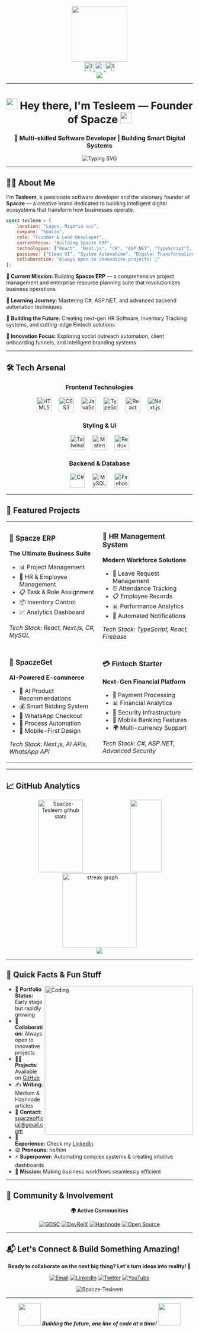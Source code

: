 <div align="center">
  <img height="150" src="https://media.giphy.com/media/M9gbBd9nbDrOTu1Mqx/giphy.gif" />
</div>

<div align="center">
  <a href="https://www.linkedin.com/in/spacze" target="_blank">
    <img src="https://img.shields.io/static/v1?message=LinkedIn&logo=linkedin&label=&color=0077B5&logoColor=white&labelColor=&style=for-the-badge" height="25" alt="linkedin logo" />
  </a>
  <a href="https://www.youtube.com/@spacze" target="_blank">
    <img src="https://img.shields.io/static/v1?message=Youtube&logo=youtube&label=&color=FF0000&logoColor=white&labelColor=&style=for-the-badge" height="25" alt="youtube logo" />
  </a>
  <a href="https://twitter.com/spacze_dev" target="_blank">
    <img src="https://img.shields.io/static/v1?message=Twitter&logo=twitter&label=&color=1DA1F2&logoColor=white&labelColor=&style=for-the-badge" height="25" alt="twitter logo" />
  </a>
</div>

<div align="center">
  <img src="https://visitor-badge.laobi.icu/badge?page_id=Spacze-Tesleem.Spacze-Tesleem&" />
</div>

---

<h1 align="center">
  <img src="https://media.giphy.com/media/hvRJCLFzcasrR4ia7z/giphy.gif" width="30px"/>
  Hey there, I'm Tesleem — Founder of Spacze 
  <img src="https://media.giphy.com/media/hvRJCLFzcasrR4ia7z/giphy.gif" width="30px"/>
</h1>

<h3 align="center">🚀 Multi-skilled Software Developer | Building Smart Digital Systems</h3>

<p align="center">
  <img src="https://readme-typing-svg.herokuapp.com?font=Fira+Code&pause=1000&color=2196F3&center=true&vCenter=true&width=435&lines=Full+Stack+Developer;ERP+Systems+Builder;Fintech+Enthusiast;Digital+Transformation+Expert" alt="Typing SVG" />
</p>

---

## 👨‍💻 About Me

I'm **Tesleem**, a passionate software developer and the visionary founder of **Spacze** — a creative brand dedicated to building intelligent digital ecosystems that transform how businesses operate.

```javascript
const tesleem = {
    location: "Lagos, Nigeria 🇳🇬",
    company: "Spacze",
    role: "Founder & Lead Developer",
    currentFocus: "Building Spacze ERP",
    technologies: ["React", "Next.js", "C#", "ASP.NET", "TypeScript"],
    passions: ["Clean UI", "System Automation", "Digital Transformation"],
    collaboration: "Always open to innovative projects! 🤝"
};
```

**🔭 Current Mission:** Building **Spacze ERP** — a comprehensive project management and enterprise resource planning suite that revolutionizes business operations

**🧠 Learning Journey:** Mastering C#, ASP.NET, and advanced backend automation techniques

**💼 Building the Future:** Creating next-gen HR Software, Inventory Tracking systems, and cutting-edge Fintech solutions

**📲 Innovation Focus:** Exploring social outreach automation, client onboarding funnels, and intelligent branding systems

---

## 🛠️ Tech Arsenal

<div align="center">

### Frontend Technologies
<img src="https://cdn.jsdelivr.net/gh/devicons/devicon/icons/html5/html5-original.svg" height="40" alt="HTML5" />
<img width="12" />
<img src="https://cdn.jsdelivr.net/gh/devicons/devicon/icons/css3/css3-original.svg" height="40" alt="CSS3" />
<img width="12" />
<img src="https://cdn.jsdelivr.net/gh/devicons/devicon/icons/javascript/javascript-original.svg" height="40" alt="JavaScript" />
<img width="12" />
<img src="https://cdn.jsdelivr.net/gh/devicons/devicon/icons/typescript/typescript-original.svg" height="40" alt="TypeScript" />
<img width="12" />
<img src="https://cdn.jsdelivr.net/gh/devicons/devicon/icons/react/react-original.svg" height="40" alt="React" />
<img width="12" />
<img src="https://cdn.jsdelivr.net/gh/devicons/devicon/icons/nextjs/nextjs-original.svg" height="40" alt="Next.js" />

### Styling & UI
<img src="https://cdn.jsdelivr.net/gh/devicons/devicon/icons/tailwindcss/tailwindcss-plain.svg" height="40" alt="Tailwind CSS" />
<img width="12" />
<img src="https://cdn.jsdelivr.net/gh/devicons/devicon/icons/materialui/materialui-original.svg" height="40" alt="Material UI" />
<img width="12" />
<img src="https://cdn.jsdelivr.net/gh/devicons/devicon/icons/redux/redux-original.svg" height="40" alt="Redux" />

### Backend & Database
<img src="https://cdn.jsdelivr.net/gh/devicons/devicon/icons/csharp/csharp-original.svg" height="40" alt="C#" />
<img width="12" />
<img src="https://cdn.jsdelivr.net/gh/devicons/devicon/icons/mysql/mysql-original-wordmark.svg" height="40" alt="MySQL" />
<img width="12" />
<img src="https://cdn.jsdelivr.net/gh/devicons/devicon/icons/firebase/firebase-plain.svg" height="40" alt="Firebase" />

</div>

---

## 🚀 Featured Projects

<table>
<tr>
<td width="50%">

### 🏢 Spacze ERP
**The Ultimate Business Suite**
- 📊 Project Management
- 👥 HR & Employee Management  
- 📋 Task & Role Assignment
- 📦 Inventory Control
- 📈 Analytics Dashboard

*Tech Stack: React, Next.js, C#, MySQL*

</td>
<td width="50%">

### 👔 HR Management System
**Modern Workforce Solutions**
- 📅 Leave Request Management
- ⏰ Attendance Tracking
- 📋 Employee Records
- 📊 Performance Analytics
- 🔔 Automated Notifications

*Tech Stack: TypeScript, React, Firebase*

</td>
</tr>
<tr>
<td width="50%">

### 🛒 SpaczeGet
**AI-Powered E-commerce**
- 🤖 AI Product Recommendations
- 💰 Smart Bidding System
- 💬 WhatsApp Checkout
- 🔄 Process Automation
- 📱 Mobile-First Design

*Tech Stack: Next.js, AI APIs, WhatsApp API*

</td>
<td width="50%">

### 💳 Fintech Starter
**Next-Gen Financial Platform**
- 💸 Payment Processing
- 📊 Financial Analytics  
- 🔐 Security Infrastructure
- 📱 Mobile Banking Features
- 🌍 Multi-currency Support

*Tech Stack: C#, ASP.NET, Advanced Security*

</td>
</tr>
</table>

---

## 📈 GitHub Analytics

<div align="center">
  <img width="49%" height="195px" src="https://github-readme-stats.vercel.app/api?username=Spacze-Tesleem&show_icons=true&count_private=true&hide_border=true&title_color=2196F3&icon_color=2196F3&text_color=c9d1d9&bg_color=0d1117" alt="Spacze-Tesleem github stats" /> 
  <img width="41%" height="195px" src="https://github-readme-stats.vercel.app/api/top-langs/?username=Spacze-Tesleem&layout=compact&hide_border=true&title_color=2196F3&text_color=c9d1d9&bg_color=0d1117" />
</div>

<div align="center">
  <img src="https://streak-stats.demolab.com?user=Spacze-Tesleem&locale=en&mode=daily&theme=dark&hide_border=true&border_radius=5" height="200" alt="streak graph" />
</div>

<div align="center">
  <img src="https://github-readme-activity-graph.vercel.app/graph?username=Spacze-Tesleem&bg_color=0d1117&color=2196F3&line=2196F3&point=ffffff&hide_border=true" />
</div>

---

## 🌟 Quick Facts & Fun Stuff

<img align="right" alt="Coding" width="400" src="https://media.giphy.com/media/qgQUggAC3Pfv687qPC/giphy.gif">

- 🌱 **Portfolio Status:** Early stage but rapidly growing
- 👯 **Collaboration:** Always open to innovative projects
- 👨‍💻 **Projects:** Available on [GitHub](https://github.com/Spacze-Tesleem)
- ✍️ **Writing:** Medium & Hashnode articles
- 📧 **Contact:** spaczeofficial@gmail.com
- 📄 **Experience:** Check my [LinkedIn](https://www.linkedin.com/in/spacze)
- 😄 **Pronouns:** he/him
- ⚡ **Superpower:** Automating complex systems & creating intuitive dashboards
- 🎯 **Mission:** Making business workflows seamlessly efficient

---

## 🤝 Community & Involvement

<div align="center">

**🌍 Active Communities**

[![GDSC](https://img.shields.io/badge/GDSC-4285F4?style=for-the-badge&logo=google&logoColor=white)](https://gdsc.community.dev/)
[![DevRelX](https://img.shields.io/badge/DevRelX-FF6B6B?style=for-the-badge)](https://devrelx.dev/)
[![Hashnode](https://img.shields.io/badge/Hashnode-2962FF?style=for-the-badge&logo=hashnode&logoColor=white)](https://hashnode.com/)
[![Open Source](https://img.shields.io/badge/Open%20Source%20Community%20Africa-4CAF50?style=for-the-badge)](https://oscafrica.org/)

</div>

---

## 📬 Let's Connect & Build Something Amazing!

<div align="center">

**Ready to collaborate on the next big thing? Let's turn ideas into reality! 🚀**

[![Email](https://img.shields.io/badge/Email-D14836?style=for-the-badge&logo=gmail&logoColor=white)](mailto:spaczeofficial@gmail.com)
[![LinkedIn](https://img.shields.io/badge/LinkedIn-0077B5?style=for-the-badge&logo=linkedin&logoColor=white)](https://www.linkedin.com/in/spacze)
[![Twitter](https://img.shields.io/badge/Twitter-1DA1F2?style=for-the-badge&logo=twitter&logoColor=white)](https://twitter.com/spacze_dev)
[![YouTube](https://img.shields.io/badge/YouTube-FF0000?style=for-the-badge&logo=youtube&logoColor=white)](https://www.youtube.com/@spacze)

</div>

<div align="center">
  <img src="https://komarev.com/ghpvc/?username=Spacze-Tesleem&label=Profile%20views&color=2196F3&style=flat" alt="Spacze-Tesleem" />
</div>

---

<div align="center">
  <img src="https://media.giphy.com/media/LnQjpWaON8nhr21vNW/giphy.gif" width="60"> 
  <em><b>Building the future, one line of code at a time!</b></em> 
  <img src="https://media.giphy.com/media/LnQjpWaON8nhr21vNW/giphy.gif" width="60">
</div>

